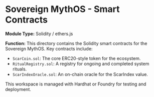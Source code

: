 # Sovereign MythOS - Smart Contracts

**Module Type:** Solidity / ethers.js

**Function:** This directory contains the Solidity smart contracts for the Sovereign MythOS. Key contracts include:

- `ScarCoin.sol`: The core ERC20-style token for the ecosystem.
- `RitualRegistry.sol`: A registry for ongoing and completed system rituals.
- `ScarIndexOracle.sol`: An on-chain oracle for the ScarIndex value.

This workspace is managed with Hardhat or Foundry for testing and deployment.
